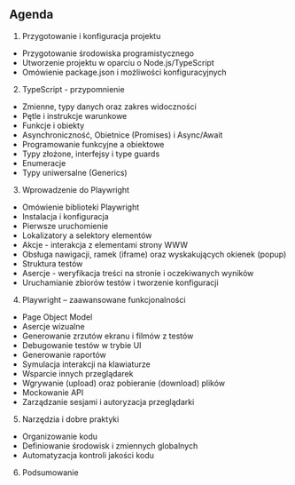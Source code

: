 ## Agenda

1. Przygotowanie i konfiguracja projektu
  - Przygotowanie środowiska programistycznego
  - Utworzenie projektu w oparciu o Node.js/TypeScript
  - Omówienie package.json i możliwości konfiguracyjnych

2. TypeScript - przypomnienie
- Zmienne, typy danych oraz zakres widoczności
- Pętle i instrukcje warunkowe
- Funkcje i obiekty
- Asynchroniczność, Obietnice (Promises) i Async/Await
- Programowanie funkcyjne a obiektowe
- Typy złożone, interfejsy i type guards
- Enumeracje
- Typy uniwersalne (Generics)

3. Wprowadzenie do Playwright
- Omówienie biblioteki Playwright
- Instalacja i konfiguracja
- Pierwsze uruchomienie
- Lokalizatory a selektory elementów
- Akcje - interakcja z elementami strony WWW
- Obsługa nawigacji, ramek (iframe) oraz wyskakujących okienek (popup)
- Struktura testów
- Asercje - weryfikacja treści na stronie i oczekiwanych wyników
- Uruchamianie zbiorów testów i tworzenie konfiguracji

4. Playwright – zaawansowane funkcjonalności
- Page Object Model
- Asercje wizualne
- Generowanie zrzutów ekranu i filmów z testów
- Debugowanie testów w trybie UI
- Generowanie raportów
- Symulacja interakcji na klawiaturze
- Wsparcie innych przeglądarek
- Wgrywanie (upload) oraz pobieranie (download) plików
- Mockowanie API
- Zarządzanie sesjami i autoryzacja przeglądarki

5. Narzędzia i dobre praktyki
- Organizowanie kodu
- Definiowanie środowisk i zmiennych globalnych
- Automatyzacja kontroli jakości kodu

6. Podsumowanie
